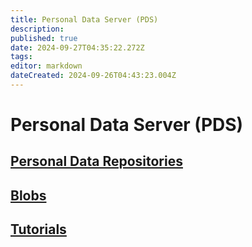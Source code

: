```yaml
---
title: Personal Data Server (PDS)
description: 
published: true
date: 2024-09-27T04:35:22.272Z
tags: 
editor: markdown
dateCreated: 2024-09-26T04:43:23.004Z
---
```


# Personal Data Server (PDS)

## [Personal Data Repositories](/AT_Protocol/Core_Components/Personal_Data_Server/Personal_Data_Repositories)

## [Blobs](/AT_Protocol/Core_Components/Personal_Data_Server/Blobs)

## [Tutorials](/AT_Protocol/Core_Components/Personal_Data_Server/Tutorials)